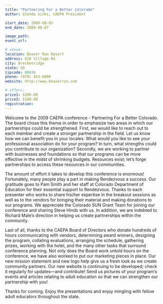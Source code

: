 ```yaml
---
title: "Partnering For a Better Colorado"
author: Glenda Sinks, CAEPA President

start_date: 2009-08-05
end_date: 2009-08-07

image_path: 
event_url: 

# venue:
location: Beaver Run Resort
address: 620 Village Rd
city: Breckenridge
state: CO
zipcode: 80424
phone: (970) 453-6000
website: http://www.beaverrun.com

# offers:
price1: $180.00
price2: $180.00
registration: 
---
```

Welcome to the 2009 CAEPA conference - Partnering For a Better Colorado. The board chose this theme in order to emphasize two areas in which our partnerships could be strengthened. First, we would like to reach out to each member and create a stronger partnership in the field. Let us know how we can benefit you in your locales. What would you like to see your professional association do for your program? In turn, what strengths could you contribute to our organization? Secondly, we are working to partner with businesses and foundations so that our programs can be more effective in the midst of shrinking budgets. Resources exist; let’s forge partnerships to access these resources in our communities.

The amount of effort it takes to develop this conference is enormous! Fortunately, many people play a part in making Rendezvous a success. Our gratitude goes to Pam Smith and her staff at Colorado Department of Education for their essential support to Rendezvous. Thanks to each presenter who works to share his/her expertise in the breakout sessions as well as to the vendors for bringing their material and making donations to our programs. We appreciate the Colorado SUN Grant Team for joining our conference and sharing Steve Hinds with us. In addition, we are indebted to Richard Male’s direction in helping us create partnerships within the community.

Last of all, thanks to the CAEPA Board of Directors who donate hundreds of hours communicating with vendors, determining award winners, designing the program, collating evaluations, arranging the schedule, gathering prizes, working with the hotel, and the many other tasks that surround conference planning. Not only does the Board work untold hours on the conference, we have also worked to put our marketing pieces in place. Our new mission statement and new logo help give us a fresh look as we create community partners. Our new website is continuing to be developed; check it regularly for updates—and contribute! Send us pictures of your program’s events and articles relating to adult education so that we can strengthen our partnership with you!

Thanks for coming. Enjoy the presentations and enjoy mingling with fellow adult educators throughout the state.